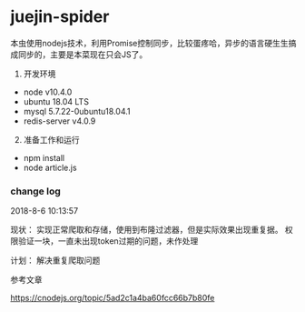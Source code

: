 # juejin-spider
本虫使用nodejs技术，利用Promise控制同步，比较蛋疼哈，异步的语言硬生生搞成同步的，主要是本菜现在只会JS了。

1. 开发环境
* node v10.4.0
* ubuntu 18.04 LTS
* mysql 5.7.22-0ubuntu18.04.1
* redis-server v4.0.9

2. 准备工作和运行
* npm install
* node article.js

### change log ###
2018-8-6 10:13:57

现状：
    实现正常爬取和存储，使用到布隆过滤器，但是实际效果出现重复据。
权限验证一块，一直未出现token过期的问题，未作处理

计划：
    解决重复爬取问题


参考文章

https://cnodejs.org/topic/5ad2c1a4ba60fcc66b7b80fe
